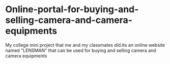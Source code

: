 # Online-portal-for-buying-and-selling-camera-and-camera-equipments
My college mini project that me and my classmates did.Its an online website named "LENSMAN" that can be used for buying and selling camera and camera equipments
